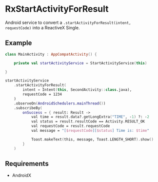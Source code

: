 # RxStartActivityForResult

Android service to convert a `.startActivityForResult(intent, requestCode)` into a ReactiveX Single.

## Example

```kotlin
class MainActivity : AppCompatActivity() {

    private val startActivityService = StartActivityService(this)

}
```

```kotlin
startActivityService
    .startActivityForResult(
        intent = Intent(this, SecondActivity::class.java),
        requestCode = 1234
    )
    .observeOn(AndroidSchedulers.mainThread())
    .subscribeBy(
        onSuccess = { result: Result ->
            val time = result.data?.getLongExtra("TIME", -1) ?: -2
            val status = result.resultCode == Activity.RESULT_OK
            val requestCode = result.requestCode
            val message = "[$requestCode][$status] Time is: $time"

            Toast.makeText(this, message, Toast.LENGTH_SHORT).show()
        }
    )
```

## Requirements

- AndroidX
